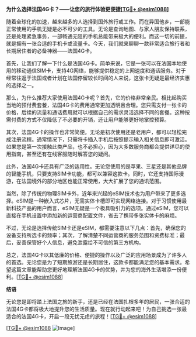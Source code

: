 **为什么选择法国4G卡？——让您的旅行体验更便捷[[TG💪+ @esim1088](https://t.me/s/esim1088)]**

随着全球化的加速，越来越多的人选择到国外旅行或工作。而在异国他乡，一部能正常使用的手机无疑是必不可少的工具。无论是查询地图、与家人朋友保持联系，还是处理紧急事务，一部畅通无阻的手机总能带来极大的便利。而这一切的前提，就是拥有一张合适的手机卡或流量卡。今天，我们就来聊聊一款非常适合旅行者和长期居住者的必备神器——法国4G卡。

首先，让我们了解一下什么是法国4G卡。简单来说，它是一张可以在法国本地使用的移动通信SIM卡，支持4G网络，能够提供稳定的上网速度和通话服务。对于经常往返于法国或者计划在法国停留较长时间的人来说，这张卡无疑是最经济实惠的选择之一。

那么，为什么推荐大家使用法国4G卡呢？首先，它的价格非常亲民。相比起购买当地的预付费套餐，法国4G卡的费用通常更加透明且合理。您只需支付一张卡的价格，后续的流量和通话费用就可以根据自己的需求灵活选择不同的套餐。这种按需付费的方式不仅降低了不必要的开销，还让用户能够更好地掌控预算。

其次，法国4G卡的操作也非常简便。无论是初次使用还是老用户，都可以轻松完成注册流程。通常情况下，只需将卡插入手机后按照提示输入相关信息即可激活。如果您是第一次接触此类产品，也不必担心，因为大多数服务商都会提供详尽的使用指南，甚至还有在线客服随时解答您的疑问。

此外，法国4G卡还具有广泛的适用性。无论您使用的是苹果、三星还是其他品牌的智能手机，只要支持SIM卡功能，都可以兼容这款卡。同时，它还支持国际漫游，在法国境外的部分地区也能正常使用，大大扩展了您的通讯范围。

当然，除了传统的物理SIM卡外，近年来兴起的eSIM技术也为用户带来了更多选择。eSIM是一种嵌入式芯片，无需实体卡槽即可实现网络连接。对于习惯使用最新科技产品的用户而言，eSIM无疑是一个极具吸引力的选项。通过eSIM，您可以直接在手机设置中添加新的运营商配置文件，省去了携带多张实体卡的麻烦。

不过，无论是选择传统SIM卡还是eSIM，都需要注意以下几点：首先，确保您的设备支持所选卡的频率；其次，了解清楚不同运营商的服务范围和资费标准；最后，妥善保管好个人信息，避免泄露给不可信的第三方机构。

总之，法国4G卡以其低廉的价格、便捷的操作以及广泛的应用场景成为了许多人的首选。无论您是为了短期旅游还是长期居住，这款卡都能满足您的基本需求。希望这篇文章能帮助您更好地理解法国4G卡的优势，并为您的海外生活增添一份便利。[[TG💪+ @esim1088](https://t.me/s/esim1088)]

**结语**

无论您是即将踏上法国之旅的新手，还是已经在法国扎根多年的居民，一张合适的法国4G卡都将极大地提升您的生活质量。现在就行动起来吧！为自己挑选一张最适合的法国4G卡，开启一段无忧无虑的旅程！[[TG💪+ @esim1088](https://t.me/s/esim1088)] 

[[TG💪+ @esim1088](https://t.me/s/esim1088) ![Image](https://i.postimg.cc/4NQfJmqS/Snipaste-2025-05-13-00-14-12.png)]